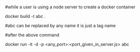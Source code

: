 #while a user is using a node server to create a docker container

docker build -t abc .

#abc can be replaced by any name it is just a tag name

#after the above command

docker run -it -d -p <any_port>:<port_given_in_server.js> abc
